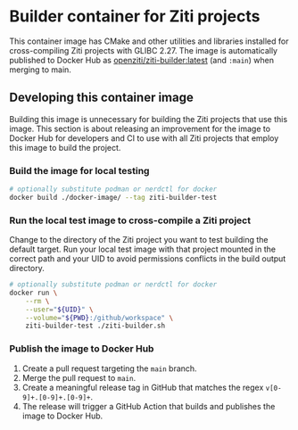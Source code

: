 # Builder container for Ziti projects

This container image has CMake and other utilities and libraries installed for
cross-compiling Ziti projects with GLIBC 2.27. The image is
automatically published to Docker Hub as
[openziti/ziti-builder:latest](https://hub.docker.com/r/openziti/ziti-builder) (and `:main`) when
merging to main.

## Developing this container image

Building this image is unnecessary for building the Ziti projects that use this
image. This section is about releasing an improvement for the image to Docker
Hub for developers and CI to use with all Ziti projects that employ this image
to build the project.

### Build the image for local testing

```bash
# optionally substitute podman or nerdctl for docker
docker build ./docker-image/ --tag ziti-builder-test
```

### Run the local test image to cross-compile a Ziti project

Change to the directory of the Ziti project you want to test building the
default target. Run your local test image with that project mounted in the
correct path and your UID to avoid permissions conflicts in the build output
directory.

```bash
# optionally substitute podman or nerdctl for docker
docker run \
    --rm \
    --user="${UID}" \
    --volume="${PWD}:/github/workspace" \
    ziti-builder-test ./ziti-builder.sh
```

### Publish the image to Docker Hub

1. Create a pull request targeting the `main` branch.
1. Merge the pull request to `main`.
1. Create a meaningful release tag in GitHub that matches the regex `v[0-9]+.[0-9]+.[0-9]+`.
1. The release will trigger a GitHub Action that builds and publishes the image to Docker Hub.

